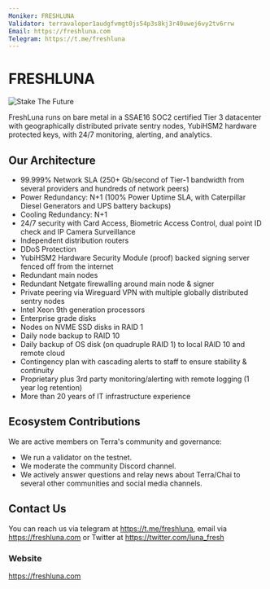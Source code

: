 ```yaml
---
Moniker: FRESHLUNA
Validator: terravaloper1audgfvmgt0js54p3s8kj3r40uwej6vy2tv6rrw
Email: https://freshluna.com
Telegram: https://t.me/freshluna
---
```


# FRESHLUNA
![Stake The Future](https://github.com/trustwallet/assets/blob/master/blockchains/terra/validators/assets/terravaloper1audgfvmgt0js54p3s8kj3r40uwej6vy2tv6rrw/logo.png?raw=true)

FreshLuna runs on bare metal in a SSAE16 SOC2 certified Tier 3 datacenter with geographically distributed private sentry nodes, YubiHSM2 hardware protected keys, with 24/7 monitoring, alerting, and analytics.

## Our Architecture

- 99.999% Network SLA (250+ Gb/second of Tier-1 bandwidth from several providers and hundreds of network peers)
- Power Redundancy: N+1 (100% Power Uptime SLA, with Caterpillar Diesel Generators and UPS battery backups)
- Cooling Redundancy: N+1
- 24/7 security with Card Access, Biometric Access Control, dual point ID check and IP Camera Surveillance
- Independent distribution routers
- DDoS Protection 
- YubiHSM2 Hardware Security Module (proof) backed signing server fenced off from the internet
- Redundant main nodes
- Redundant Netgate firewalling around main node & signer
- Private peering via Wireguard VPN with multiple globally distributed sentry nodes
- Intel Xeon 9th generation processors
- Enterprise grade disks
- Nodes on NVME SSD disks in RAID 1
- Daily node backup to RAID 10
- Daily backup of OS disk (on quadruple RAID 1) to local RAID 10 and remote cloud
- Contingency plan with cascading alerts to staff to ensure stability & continuity
- Proprietary plus 3rd party monitoring/alerting with remote logging (1 year log retention)
- More than 20 years of IT infrastructure experience

## Ecosystem Contributions

We are active members on Terra's community and governance:

- We run a validator on the testnet.
- We moderate the community Discord channel.
- We actively answer questions and relay news about Terra/Chai to several other communities and social media channels.

## Contact Us

You can reach us via telegram at https://t.me/freshluna, email via https://freshluna.com or Twitter at https://twitter.com/luna_fresh

### Website

https://freshluna.com

